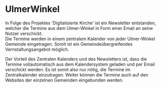 # UlmerWinkel

In Folge des Projektes 'Digitalisierte Kirche' ist ein Newsletter entstanden, welcher die Termine aus dem Ulmer-Winkel in Form einer Email an seine Nutzer verschickt.  
Die Termine werden in einem zentralem Kalender von jeder Ulmer-Winkel Gemeinde eingetragen. Somit ist ein Gemeindeübergreifendes Vernstaltungsangebot möglich. 

Der Vorteil des Zentralen Kalenders und des Newsletters ist, dass die Termine vollautomatisch aus dem Kalendersystem geladen und per Email verschickt werden. Es ist somit also nur nötig, die Termine im Zentralkalender einzutragen. 
Weiter können die Termine auch auf den Websites der einzelnen Gemeinden eingebunden werden. 
